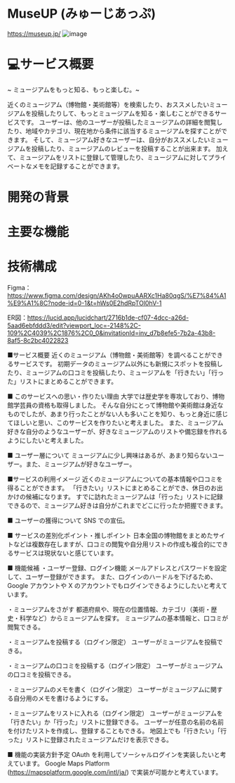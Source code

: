 # MuseUP (みゅーじあっぷ)
https://museup.jp/
![image](https://github.com/user-attachments/assets/66b3c29b-6839-4643-8de6-4091fd284998)

# 💻サービス概要
~ ミュージアムをもっと知る、もっと楽しむ。~

近くのミュージアム（博物館・美術館等）を検索したり、おススメしたいミュージアムを投稿したりして、もっとミュージアムを知る・楽しむことができるサービスです。
ユーザーは、他のユーザーが投稿したミュージアムの詳細を閲覧したり、地域やカテゴリ、現在地から条件に該当するミュージアムを探すことができます。
そして、ミュージアム好きなユーザーは、自分がおススメしたいミュージアムを投稿したり、ミュージアムのレビューを投稿することが出来ます。
加えて、ミュージアムをリストに登録して管理したり、ミュージアムに対してプライベートなメモを記録することができます。

# 開発の背景

# 主要な機能

# 技術構成

Figma：https://www.figma.com/design/AKh4o0wpuAARXc1Ha80qgS/%E7%84%A1%E9%A1%8C?node-id=0-1&t=hWs0E2hdRpTOl0hV-1

ER図：https://lucid.app/lucidchart/2716b1de-cf07-4dcc-a26d-5aad6ebfddd3/edit?viewport_loc=-2148%2C-109%2C4039%2C1876%2C0_0&invitationId=inv_d7b8efe5-7b2a-43b8-8af5-8c2bc4022823

■サービス概要
近くのミュージアム（博物館・美術館等）を調べることができるサービスです。
初期データのミュージアム以外にも新規にスポットを投稿したり、ミュージアムの口コミを投稿したり、ミュージアムを「行きたい」「行った」リストにまとめることができます。

■ このサービスへの思い・作りたい理由
大学では歴史学を専攻しており、博物館学芸員の資格も取得しました。
そんな自分にとって博物館や美術館は身近なものでしたが、あまり行ったことがない人も多いことを知り、もっと身近に感じてほしいと思い、このサービスを作りたいと考えました。
また、ミュージアム好きな自分のようなユーザーが、好きなミュージアムのリストや備忘録を作れるようにしたいと考えました。

■ ユーザー層について
ミュージアムに少し興味はあるが、あまり知らないユーザー。また、ミュージアムが好きなユーザー。

■サービスの利用イメージ
近くのミュージアムについての基本情報や口コミを得ることができます。
「行きたい」リストにまとめることができ、休日のお出かけの候補になります。
すでに訪れたミュージアムは「行った」リストに記録できるので、ミュージアム好きは自分がこれまでどこに行ったか把握できます。

■ ユーザーの獲得について
SNS での宣伝。

■ サービスの差別化ポイント・推しポイント
日本全国の博物館をまとめたサイトなどは複数存在しますが、口コミの閲覧や自分用リストの作成も複合的にできるサービスは現状ないと感じています。

■ 機能候補
・ユーザー登録、ログイン機能
メールアドレスとパスワードを設定して、ユーザー登録ができます。
また、ログインのハードルを下げるため、Google アカウントや X のアカウントでもログインできるようにしたいと考えています。

・ミュージアムをさがす
都道府県や、現在の位置情報、カテゴリ（美術・歴史・科学など）からミュージアムを探す。
ミュージアムの基本情報と、口コミが閲覧できる。

・ミュージアムを投稿する（ログイン限定）
ユーザーがミュージアムを投稿できる。

・ミュージアムの口コミを投稿する（ログイン限定）
ユーザーがミュージアムの口コミを投稿できる。

・ミュージアムのメモを書く（ログイン限定）
ユーザーがミュージアムに関する自分用のメモを書けるようにする。

・ミュージアムをリストに入れる（ログイン限定）
ユーザーがミュージアムを「行きたい」か「行った」リストに登録できる。
ユーザーが任意の名前の名前を付けたリストを作成し、登録することもできる。
地図上でも「行きたい」「行った」リストに登録されたミュージアムだけを表示できる。

■ 機能の実装方針予定
OAuth を利用してソーシャルログインを実装したいと考えています。
Google Maps Platform (https://mapsplatform.google.com/intl/ja/) で実装が可能かと考えています。
